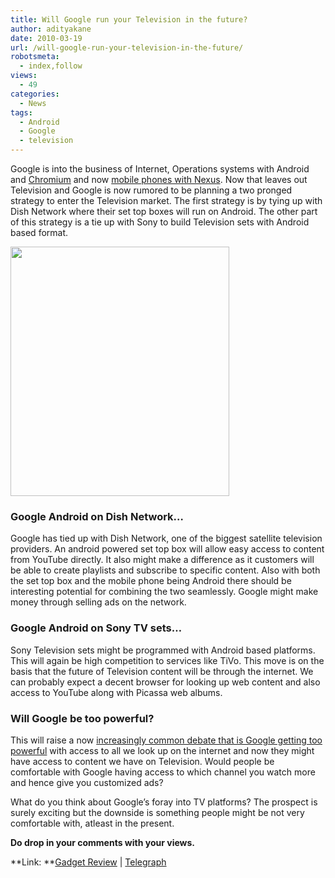 ```yaml
---
title: Will Google run your Television in the future?
author: adityakane
date: 2010-03-19
url: /will-google-run-your-television-in-the-future/
robotsmeta:
  - index,follow
views:
  - 49
categories:
  - News
tags:
  - Android
  - Google
  - television
---
```

Google is into the business of Internet, Operations systems with Android and [Chromium][1] and now [mobile phones with Nexus][2]. Now that leaves out Television and Google is now rumored to be planning a two pronged strategy to enter the Television market. The first strategy is by tying up with Dish Network where their set top boxes will run on Android. The other part of this strategy is a tie up with Sony to build Television sets with Android based format.

<a rel="attachment wp-att-22128" href="http://devilsworkshop.org/will-google-run-your-television-in-the-future/google_tv/"><img class="aligncenter size-full wp-image-22128" title="google_tv" src="http://cdn.devilsworkshop.org/files/2010/03/google_tv.png" alt="" width="350" height="399" /></a>

### Google Android on Dish Network&#8230;

Google has tied up with Dish Network, one of the biggest satellite television providers. An android powered set top box will allow easy access to content from YouTube directly. It also might make a difference as it customers will be able to create playlists and subscribe to specific content. Also with both the set top box and the mobile phone being Android there should be interesting potential for combining the two seamlessly. Google might make money through selling ads on the network.

### Google Android on Sony TV sets&#8230;

Sony Television sets might be programmed with Android based platforms. This will again be high competition to services like TiVo. This move is on the basis that the future of Television content will be through the internet. We can probably expect a decent browser for looking up web content and also access to YouTube along with Picassa web albums.

### Will Google be too powerful?

This will raise a now [increasingly common debate that is Google getting too powerful][3] with access to all we look up on the internet and now they might have access to content we have on Television. Would people be comfortable with Google having access to which channel you watch more and hence give you customized ads?

What do you think about Google&#8217;s foray into TV platforms? The prospect is surely exciting but the downside is something people might be not very comfortable with, atleast in the present.

**Do drop in your comments with your views.**

**Link: **<a href="http://www.gadgetreview.com/2010/03/gadget-rumor-google-and-dish-working-on-android-set-top-box.html" onclick="_gaq.push(['_trackEvent', 'outbound-article', 'http://www.gadgetreview.com/2010/03/gadget-rumor-google-and-dish-working-on-android-set-top-box.html', 'Gadget Review']);" >Gadget Review</a> | <a href="http://www.telegraph.co.uk/technology/google/7471647/Google-and-Sony-to-build-Android-based-televisions.html" onclick="_gaq.push(['_trackEvent', 'outbound-article', 'http://www.telegraph.co.uk/technology/google/7471647/Google-and-Sony-to-build-Android-based-televisions.html', 'Telegraph']);" >Telegraph</a>

 [1]: http://devilsworkshop.org/google-chromium-os-does-it-have-a-purpose/ "Chromium"
 [2]: http://devilsworkshop.org/is-it-worth-buying-googles-nexus/ "mobile phones with Nexus"
 [3]: http://devilsworkshop.org/google-is-god-or-is-it/
